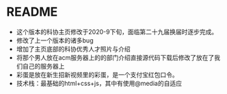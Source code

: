 # README

<!--Written By Linghao，zhang  2020-9-30-->

<!--QQ：1395689061-->

- 这个版本的科协主页修改于2020-9下旬，面临第二十九届换届时逐步完成。
- 修改了上一个版本的诸多bug
- 增加了主页底部的科协优秀人才照片与介绍
- 将那个男人放在acm服务器上的的部门介绍直接源代码下载后修改了放在了我们自己的服务器上
- 彩蛋是放在新生招新视频里的彩蛋，是一个支付宝红包口令。
- 技术栈：最基础的html+css+js，其中有使用@media的自适应